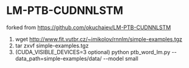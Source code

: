 # LM-PTB-CUDNNLSTM
forked from https://github.com/okuchaiev/LM-PTB-CUDNNLSTM

1. wget http://www.fit.vutbr.cz/~imikolov/rnnlm/simple-examples.tgz
2. tar zxvf simple-examples.tgz 
3. (CUDA_VISIBLE_DEVICES=3 optional) python ptb_word_lm.py --data_path=simple-examples/data/ --model small 
